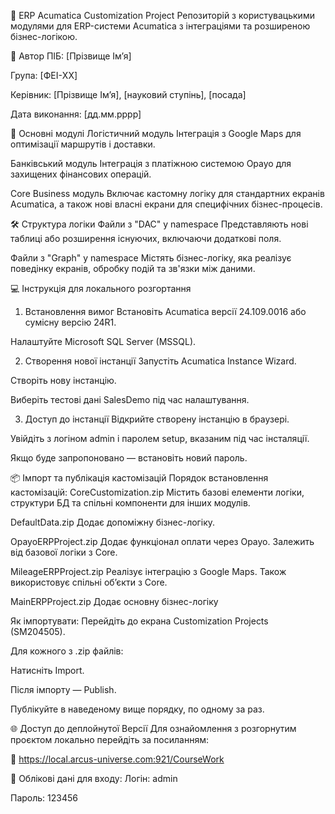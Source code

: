 📘 ERP Acumatica Customization Project
Репозиторій з користувацькими модулями для ERP-системи Acumatica з інтеграціями та розширеною бізнес-логікою.

👤 Автор
ПІБ: [Прізвище Ім’я]

Група: [ФЕІ-XX]

Керівник: [Прізвище Ім’я], [науковий ступінь], [посада]

Дата виконання: [дд.мм.рррр]

🧩 Основні модулі
Логістичний модуль
Інтеграція з Google Maps для оптимізації маршрутів і доставки.

Банківський модуль
Інтеграція з платіжною системою Opayo для захищених фінансових операцій.

Core Business модуль
Включає кастомну логіку для стандартних екранів Acumatica, а також нові власні екрани для специфічних бізнес-процесів.

🛠️ Структура логіки
Файли з "DAC" у namespace
Представляють нові таблиці або розширення існуючих, включаючи додаткові поля.

Файли з "Graph" у namespace
Містять бізнес-логіку, яка реалізує поведінку екранів, обробку подій та зв'язки між даними.

💻 Інструкція для локального розгортання
1. Встановлення вимог
Встановіть Acumatica версії 24.109.0016 або сумісну версію 24R1.

Налаштуйте Microsoft SQL Server (MSSQL).

2. Створення нової інстанції
Запустіть Acumatica Instance Wizard.

Створіть нову інстанцію.

Виберіть тестові дані SalesDemo під час налаштування.

3. Доступ до інстанції
Відкрийте створену інстанцію в браузері.

Увійдіть з логіном admin і паролем setup, вказаним під час інсталяції.

Якщо буде запропоновано — встановіть новий пароль.

📦 Імпорт та публікація кастомізацій
Порядок встановлення кастомізацій:
CoreCustomization.zip
Містить базові елементи логіки, структури БД та спільні компоненти для інших модулів.

DefaultData.zip
Додає допоміжну бізнес-логіку.

OpayoERPProject.zip
Додає функціонал оплати через Opayo. Залежить від базової логіки з Core.

MileageERPProject.zip
Реалізує інтеграцію з Google Maps. Також використовує спільні об’єкти з Core.

MainERPProject.zip
Додає основну бізнес-логіку

Як імпортувати:
Перейдіть до екрана Customization Projects (SM204505).

Для кожного з .zip файлів:

Натисніть Import.

Після імпорту — Publish.

Публікуйте в наведеному вище порядку, по одному за раз.



🌐 Доступ до деплойнутої Версії
Для ознайомлення з розгорнутим проєктом локально перейдіть за посиланням:

🔗 https://local.arcus-universe.com:921/CourseWork

🔐 Облікові дані для входу:
Логін: admin

Пароль: 123456
